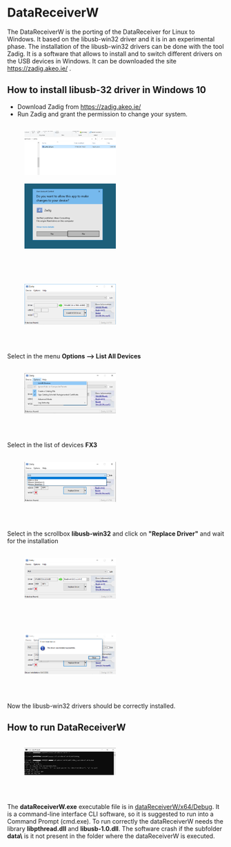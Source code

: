 # DataReceiverW


The DataReceiverW is the porting of the DataReceiver for Linux to Windows. It based on the libusb-win32 driver and it is in an experimental phase.
The installation of the libusb-win32 drivers can be done with the tool Zadig. It is a software that allows to install and to switch different drivers on the USB devices in Windows. It can be downloaded the site https://zadig.akeo.ie/ .

## How to install libusb-32 driver in Windows 10

* Download Zadig from  https://zadig.akeo.ie/ 
* Run Zadig and grant the permission to change your system.
<figure> </br>
<div align="left">
  <img src="img/dataReceiver/zadig_0.png" alt="Zadig" width="50%"/>  
  <!--<figcaption>Fig. 1 - Time-tagging principle. </figcaption>--> </br></br>
  <img src="img/dataReceiver/zadig_1.png" alt="Zadig" width="50%"/>  
  <!--<figcaption>Fig. 1 - Time-tagging principle. </figcaption>--> </br></br>
</div>  
</figure> </br>
<figure></br>
<div align="left">
  <img src="img/dataReceiver/zadig_2.png" alt="Zadig" width="50%"/>  
  <!--<figcaption>Fig. 1 - Time-tagging principle. </figcaption>--> </br></br>
</div>  
</figure></br>

Select in the menu **Options --> List All Devices**

<figure> </br>
<div align="left">
  <img src="img/dataReceiver/zadig_3.png" alt="Zadig" width="50%"/>  
  <!--<figcaption>Fig. 1 - Time-tagging principle. </figcaption>--></br></br>
</div>  
</figure></br>

Select in the list of devices **FX3** 

<figure></br>
<div align="left">
  <img src="img/dataReceiver/zadig_4.png" alt="Zadig" width="50%"/>  
  <!--<figcaption>Fig. 1 - Time-tagging principle. </figcaption>--></br></br>
</div>  
</figure></br>

Select in the scrollbox **libusb-win32** and click on **"Replace Driver"** and wait for the installation

<figure></br>
<div align="left">
  <img src="img/dataReceiver/zadig_5.png" alt="Zadig" width="50%"/>  
  <!--<figcaption>Fig. 1 - Time-tagging principle. </figcaption>--></br></br>
</div>  
</figure></br>


<figure></br>
<div align="left">
  <img src="img/dataReceiver/zadig_6.png" alt="Zadig" width="50%"/>  
  <!--<figcaption>Fig. 1 - Time-tagging principle. </figcaption>--></br></br>
</div>  
</figure></br>

Now the libusb-win32 drivers should be correctly installed.

## How to run DataReceiverW

<figure></br>
<div align="left">
  <img src="img/dataReceiver/datawriterW.png" alt="Zadig" width="50%"/>  
  <!--<figcaption>Fig. 1 - Time-tagging principle. </figcaption>--></br></br>
</div>  
</figure></br>

The **dataReceiverW.exe** executable file is in [dataReceiverW/x64/Debug](/dataReceiverW/x64/Debug). It is a command-line interface CLI software, so it is suggested to run into a Command Prompt (cmd.exe). To run correctly the dataReceiverW needs the library **libpthread.dll** and **libusb-1.0.dll**. The software crash if the subfolder **data\\** is it not present in the folder where the dataReceiverW is executed.
